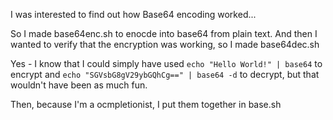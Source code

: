 I was interested to find out how Base64 encoding worked... 

So I made base64enc.sh to enocde into base64 from plain text.
And then I wanted to verify that the encryption was working, so I made base64dec.sh

Yes - I know that I could simply have used `echo "Hello World!" | base64` to encrypt and `echo "SGVsbG8gV29ybGQhCg==" | base64 -d` to decrypt, but that wouldn't have been as much fun.

Then, because I'm a ocmpletionist, I put them together in base.sh
